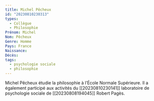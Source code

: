 ```yaml
---
title: Michel Pêcheux 
id: "20230810230313"
types:
  - Collègue
  - Philosophie
Prénom: Michel
Nom: Pêcheux
Genre: Homme
Pays: France
Naissance: 
Décès: 
tags:
  - psychologie sociale
  - philosophie
---
```


Michel Pêcheux étudie la philosophie à l’École Normale Supérieure. Il a également participé aux activités du  [[20230810230141]] laboratoire de psychologie sociale de [[20230808194045]] Robert Pagès.
